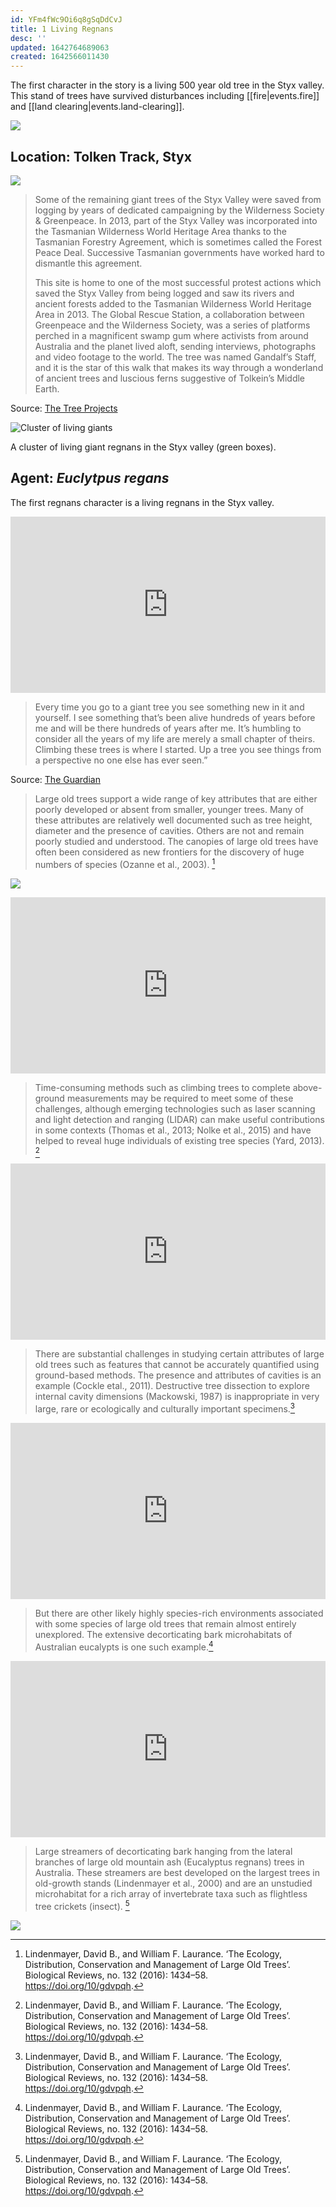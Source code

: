 ```yaml
---
id: YFm4fWc9Oi6q8gSqDdCvJ
title: 1 Living Regnans
desc: ''
updated: 1642764689063
created: 1642566011430
---
```

The first character in the story is a living 500 year old tree in the Styx valley. This stand of trees have survived disturbances including [[fire|events.fire]] and [[land clearing|events.land-clearing]].

![](assets/images/styx/IMG_6681-Pano-Edit.jpg)

## Location: Tolken Track, Styx

![](assets/images/2021-10-20-15-40-56.png)

>Some of the remaining giant trees of the Styx Valley were saved from logging by years of dedicated campaigning by the Wilderness Society & Greenpeace. In 2013, part of the Styx Valley was incorporated into the Tasmanian Wilderness World Heritage Area thanks to the Tasmanian Forestry Agreement, which is sometimes called the Forest Peace Deal. Successive Tasmanian governments have worked hard to dismantle this agreement.
>
>This site is home to one of the most successful protest actions which saved the Styx Valley from being logged and saw its rivers and ancient forests added to the Tasmanian Wilderness World Heritage Area in 2013. The Global Rescue Station, a collaboration between Greenpeace and the Wilderness Society, was a series of platforms perched in a magnificent swamp gum where activists from around Australia and the planet lived aloft, sending interviews, photographs and video footage to the world. The tree was named Gandalf’s Staff, and it is the star of this walk that makes its way through a wonderland of ancient trees and luscious ferns suggestive of Tolkein’s Middle Earth.

Source: [The Tree Projects](https://www.thetreeprojects.com/styx-valley)

![Cluster of living giants](assets/images/styx/greebox.png)

A cluster of living giant regnans in the Styx valley (green boxes).

## Agent: _Euclytpus regans_

The first regnans character is a living regnans in the Styx valley.

<div style="width:100%;height:0;padding-bottom:56%;position:relative;"><iframe src="https://giphy.com/embed/rL49PB6EQNIGmJPo5s" width="100%" height="100%" style="position:absolute" frameBorder="0" class="giphy-embed" allowFullScreen></iframe></div><p><a href="https://giphy.com/gifs/rL49PB6EQNIGmJPo5s"></a></p>

>Every time you go to a giant tree you see something new in it and yourself. I see something that’s been alive hundreds of years before me and will be there hundreds of years after me. It’s humbling to consider all the years of my life are merely a small chapter of theirs. Climbing these trees is where I started. Up a tree you see things from a perspective no one else has ever seen.”

Source: [The Guardian](https://www.theguardian.com/environment/2019/dec/15/tasmanias-flowering-giants-we-will-never-see-such-trees-again)

>Large old trees support a wide range of key attributes that are either poorly developed or absent from smaller, younger trees. Many of these attributes are relatively well documented such as tree height, diameter and the presence of cavities. Others are not and remain poorly studied and understood.  The canopies of large old trees have often been considered as new frontiers for the discovery of huge numbers of species (Ozanne et al., 2003). [^1]

![](/assets/images/2021-10-20-15-40-56.png)

<div style="width:100%;height:0;padding-bottom:56%;position:relative;"><iframe src="https://giphy.com/embed/Zk4060qnHL1t0lNHHc" width="100%" height="100%" style="position:absolute" frameBorder="0" class="giphy-embed" allowFullScreen></iframe></div><p><a href="https://giphy.com/gifs/Zk4060qnHL1t0lNHHc"></a></p>

>Time-consuming methods such as climbing trees to complete above-ground measurements may be required to meet some of these challenges, although emerging technologies such as laser scanning and light detection and ranging (LIDAR) can make useful contributions in some contexts (Thomas et al., 2013; Nolke et al., 2015) and have helped to reveal huge individuals of existing tree species (Yard, 2013). [^1]

<div style="width:100%;height:0;padding-bottom:56%;position:relative;"><iframe src="https://www.julianrutten.com/testLand/testLand/styx2.html" width="100%" height="100%" style="position:absolute" frameBorder="0" class="giphy-embed" allowFullScreen></iframe></div><p><a href="https://giphy.com/gifs/M956BmAVGuDTiqE1OW"></a></p>

>There are substantial challenges in studying certain attributes of large old trees such as features that cannot be accurately quantified using ground-based methods. The presence and attributes of cavities is an example (Cockle etal., 2011). Destructive tree dissection to explore internal cavity dimensions (Mackowski, 1987) is inappropriate in very large, rare or ecologically and culturally important specimens.[^1]

<div style="width:100%;height:0;padding-bottom:56%;position:relative;"><iframe src="https://giphy.com/embed/M956BmAVGuDTiqE1OW" width="100%" height="100%" style="position:absolute" frameBorder="0" class="giphy-embed" allowFullScreen></iframe></div><p><a href="https://giphy.com/gifs/M956BmAVGuDTiqE1OW"></a></p>

>But there are other likely highly species-rich environments associated with some species of large old trees that remain almost entirely unexplored. The extensive decorticating bark microhabitats of Australian eucalypts is one such example.[^1]

<div style="width:100%;height:0;padding-bottom:56%;position:relative;"><iframe src="https://giphy.com/embed/hfRbyyF1l7ksUfiRme" width="100%" height="100%" style="position:absolute" frameBorder="0" class="giphy-embed" allowFullScreen></iframe></div><p><a href="https://giphy.com/gifs/hfRbyyF1l7ksUfiRme"></a></p>

>Large streamers of decorticating bark hanging from the lateral branches of large old mountain ash (Eucalyptus regnans) trees in Australia. These streamers are best developed on the largest trees in old-growth stands (Lindenmayer et al., 2000) and are an unstudied microhabitat for a rich array of invertebrate taxa such as flightless tree crickets (insect). [^1]

![](assets/images/styx/styx-1-3.jpg)

[^1]: Lindenmayer, David B., and William F. Laurance. ‘The Ecology, Distribution, Conservation and Management of Large Old Trees’. Biological Reviews, no. 132 (2016): 1434–58. https://doi.org/10/gdvpqh.
